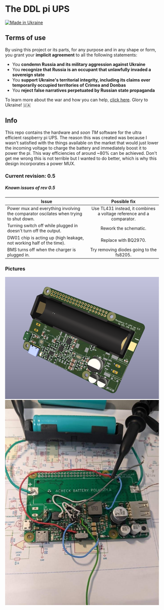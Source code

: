 # The DDL pi UPS
[![Made in Ukraine](https://img.shields.io/badge/made_in-ukraine-ffd700.svg?labelColor=0057b7)](https://vshymanskyy.github.io/StandWithUkraine)

## Terms of use

By using this project or its parts, for any purpose and in any shape or form, you grant your **implicit agreement** to all the following statements:

- You **condemn Russia and its military aggression against Ukraine**
- You **recognize that Russia is an occupant that unlawfully invaded a sovereign state**
- You **support Ukraine's territorial integrity, including its claims over temporarily occupied territories of Crimea and Donbas**
- You **reject false narratives perpetuated by Russian state propaganda**

To learn more about the war and how you can help, [click here](https://u24.gov.ua/). Glory to Ukraine! 🇺🇦

## Info

This repo contains the hardware and *soon TM* software for the ultra efficient raspberry pi UPS.
The reason this was created was because I wasn't satisfied with the things available on the market
that would just lower the incoming voltage to charge the battery and immediately boost it to power the pi. This way efficiencies of around ~80% can be achieved. Don't get me wrong this is not terrible but I wanted to do better, which is why this design incorporates a power MUX.

### Current revision: 0.5

##### Known issues of rev 0.5

| Issue  | Possible fix |
| ------------- |:-------------:|
| Power mux and everything involving the comparator oscilates when trying to shut down. | Use TL431 instead, it combines a voltage reference and a comparator. |
| Turning switch off while plugged in doesn't turn off the output. | Rework the schematic. |
| DW01 chip is acting up (high leakage, not working half of the time). | Replace with BQ2970. |
| BMS turns off when the charger is plugged in. | Try removing diodes going to the fs8205. |

### Pictures
![3D render](https://github.com/diminDDL/PiUPS/blob/main/assets/3D.png)
![Photo in development](https://github.com/diminDDL/PiUPS/blob/main/assets/dev.jpg)
